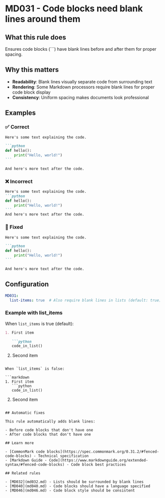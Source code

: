 # MD031 - Code blocks need blank lines around them

## What this rule does

Ensures code blocks (```) have blank lines before and after them for proper spacing.

## Why this matters

- **Readability**: Blank lines visually separate code from surrounding text
- **Rendering**: Some Markdown processors require blank lines for proper code block display
- **Consistency**: Uniform spacing makes documents look professional

## Examples

### ✅ Correct

````markdown
Here's some text explaining the code.

```python
def hello():
    print("Hello, world!")
```

And here's more text after the code.
````

### ❌ Incorrect

<!-- rumdl-disable MD031 MD040 MD022 -->

````markdown
Here's some text explaining the code.
```python
def hello():
    print("Hello, world!")
```
And here's more text after the code.
````

<!-- rumdl-enable MD031 MD040 MD022 -->

### 🔧 Fixed

````markdown
Here's some text explaining the code.

```python
def hello():
    print("Hello, world!")
```

And here's more text after the code.
````

## Configuration

```yaml
MD031:
  list-items: true  # Also require blank lines in lists (default: true)
```

### Example with list_items

When `list_items` is true (default):

```markdown
1. First item

   ```python
   code_in_list()
   ```

2. Second item

```

When `list_items` is false:

```markdown
1. First item
   ```python
   code_in_list()
   ```

2. Second item

```

## Automatic fixes

This rule automatically adds blank lines:

- Before code blocks that don't have one
- After code blocks that don't have one

## Learn more

- [CommonMark code blocks](https://spec.commonmark.org/0.31.2/#fenced-code-blocks) - Technical specification
- [Markdown Guide - Code](https://www.markdownguide.org/extended-syntax/#fenced-code-blocks) - Code block best practices

## Related rules

- [MD032](md032.md) - Lists should be surrounded by blank lines
- [MD040](md040.md) - Code blocks should have a language specified
- [MD046](md046.md) - Code block style should be consistent
